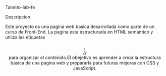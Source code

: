 Talento-lab-fe

Descripcion 

Este proyecto es una pagina web basica desarrollada como parte de un curso de Front-End. La pagina esta estructurada en HTML semantico y utiliza las etiquetas <header>,<main>,y<footer> para organizar el contenido.El obejetivo es aprender a crear la estructura basica de una pagina web y prepararla para futuras mejoras con CSS y JavaScript.